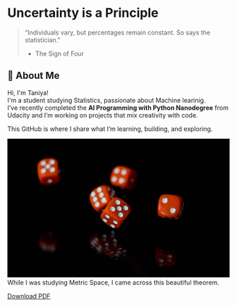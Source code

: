 # Uncertainty is a Principle 
> “Individuals vary, but percentages remain constant. So says the statistician."
> - The Sign of Four  

## 👋 About Me

Hi, I'm Taniya!  
I'm a student studying Statistics, passionate about Machine learinig.  
I’ve recently completed the **AI Programming with Python Nanodegree** from Udacity and I’m working on projects that mix creativity with code.

This GitHub is where I share what I’m learning, building, and exploring.

![Taniya's Profile Picture](docs/assets/dice.png)\
While I was studying Metric Space, I came across this beautiful theorem.

<a href="https://raw.githubusercontent.com/username/Lnut.github.io/main/Metric_space_q1.pdf" download="Metric_space_q1.pdf">Download PDF</a>



